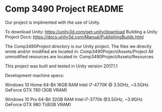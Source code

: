 # Comp 3490 Project README

Our project is implmented with the use of Unity.

To download Unity: https://unity3d.com/get-unity/download
Building a Unity Project Docs: https://docs.unity3d.com/Manual/PublishingBuilds.html

The Comp3490Project directory is our Unity project.
The files we directly wrote and/or modified are located in: Comp3490Project/Assets/Project
All unmodified resources are located in: Comp3490Project/Assets/Resources

This project was built and tested in Unity version 2017.1.1

Development machine specs:

Windows 10 Home 64-Bit
16GB RAM
Intel i7-4770K @ 3.5GHz, ~3.5GHz
GeForce GTX 780 (3GB VRAM)

Windows 10 Pro 64-Bit
32GB RAM
Intel i7-3770k @3.5GHz, ~3.9GHz
GeForce GTX 980 Ti(6GB VRAM)